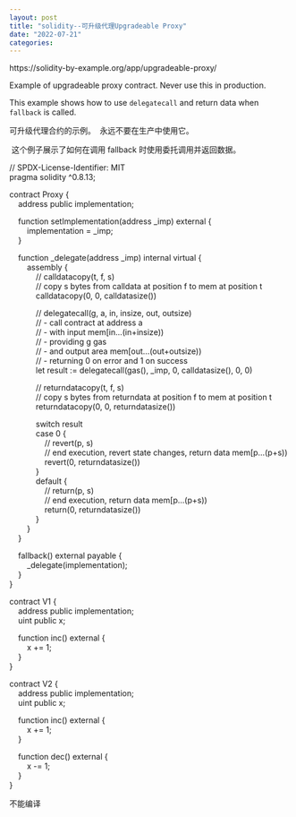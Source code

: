 ```yaml
---
layout: post
title: "solidity--可升级代理Upgradeable Proxy"
date: "2022-07-21"
categories: 
---
```

<p>https://solidity-by-example.org/app/upgradeable-proxy/</p>

<p>Example of upgradeable proxy contract. Never use this in production.</p>

<p>This example shows how to use <code>delegatecall</code> and return data when <code>fallback</code> is called.</p>

<p>可升级代理合约的示例。&nbsp; 永远不要在生产中使用它。</p>

<p>&nbsp;这个例子展示了如何在调用 fallback 时使用委托调用并返回数据。</p>

<p>// SPDX-License-Identifier: MIT<br />
pragma solidity ^0.8.13;</p>

<p>contract Proxy {<br />
&nbsp;&nbsp;&nbsp; address public implementation;</p>

<p>&nbsp;&nbsp;&nbsp; function setImplementation(address _imp) external {<br />
&nbsp;&nbsp;&nbsp;&nbsp;&nbsp;&nbsp;&nbsp; implementation = _imp;<br />
&nbsp;&nbsp;&nbsp; }</p>

<p>&nbsp;&nbsp;&nbsp; function _delegate(address _imp) internal virtual {<br />
&nbsp;&nbsp;&nbsp;&nbsp;&nbsp;&nbsp;&nbsp; assembly {<br />
&nbsp;&nbsp;&nbsp;&nbsp;&nbsp;&nbsp;&nbsp;&nbsp;&nbsp;&nbsp;&nbsp; // calldatacopy(t, f, s)<br />
&nbsp;&nbsp;&nbsp;&nbsp;&nbsp;&nbsp;&nbsp;&nbsp;&nbsp;&nbsp;&nbsp; // copy s bytes from calldata at position f to mem at position t<br />
&nbsp;&nbsp;&nbsp;&nbsp;&nbsp;&nbsp;&nbsp;&nbsp;&nbsp;&nbsp;&nbsp; calldatacopy(0, 0, calldatasize())</p>

<p>&nbsp;&nbsp;&nbsp;&nbsp;&nbsp;&nbsp;&nbsp;&nbsp;&nbsp;&nbsp;&nbsp; // delegatecall(g, a, in, insize, out, outsize)<br />
&nbsp;&nbsp;&nbsp;&nbsp;&nbsp;&nbsp;&nbsp;&nbsp;&nbsp;&nbsp;&nbsp; // - call contract at address a<br />
&nbsp;&nbsp;&nbsp;&nbsp;&nbsp;&nbsp;&nbsp;&nbsp;&nbsp;&nbsp;&nbsp; // - with input mem[in&hellip;(in+insize))<br />
&nbsp;&nbsp;&nbsp;&nbsp;&nbsp;&nbsp;&nbsp;&nbsp;&nbsp;&nbsp;&nbsp; // - providing g gas<br />
&nbsp;&nbsp;&nbsp;&nbsp;&nbsp;&nbsp;&nbsp;&nbsp;&nbsp;&nbsp;&nbsp; // - and output area mem[out&hellip;(out+outsize))<br />
&nbsp;&nbsp;&nbsp;&nbsp;&nbsp;&nbsp;&nbsp;&nbsp;&nbsp;&nbsp;&nbsp; // - returning 0 on error and 1 on success<br />
&nbsp;&nbsp;&nbsp;&nbsp;&nbsp;&nbsp;&nbsp;&nbsp;&nbsp;&nbsp;&nbsp; let result := delegatecall(gas(), _imp, 0, calldatasize(), 0, 0)</p>

<p>&nbsp;&nbsp;&nbsp;&nbsp;&nbsp;&nbsp;&nbsp;&nbsp;&nbsp;&nbsp;&nbsp; // returndatacopy(t, f, s)<br />
&nbsp;&nbsp;&nbsp;&nbsp;&nbsp;&nbsp;&nbsp;&nbsp;&nbsp;&nbsp;&nbsp; // copy s bytes from returndata at position f to mem at position t<br />
&nbsp;&nbsp;&nbsp;&nbsp;&nbsp;&nbsp;&nbsp;&nbsp;&nbsp;&nbsp;&nbsp; returndatacopy(0, 0, returndatasize())</p>

<p>&nbsp;&nbsp;&nbsp;&nbsp;&nbsp;&nbsp;&nbsp;&nbsp;&nbsp;&nbsp;&nbsp; switch result<br />
&nbsp;&nbsp;&nbsp;&nbsp;&nbsp;&nbsp;&nbsp;&nbsp;&nbsp;&nbsp;&nbsp; case 0 {<br />
&nbsp;&nbsp;&nbsp;&nbsp;&nbsp;&nbsp;&nbsp;&nbsp;&nbsp;&nbsp;&nbsp;&nbsp;&nbsp;&nbsp;&nbsp; // revert(p, s)<br />
&nbsp;&nbsp;&nbsp;&nbsp;&nbsp;&nbsp;&nbsp;&nbsp;&nbsp;&nbsp;&nbsp;&nbsp;&nbsp;&nbsp;&nbsp; // end execution, revert state changes, return data mem[p&hellip;(p+s))<br />
&nbsp;&nbsp;&nbsp;&nbsp;&nbsp;&nbsp;&nbsp;&nbsp;&nbsp;&nbsp;&nbsp;&nbsp;&nbsp;&nbsp;&nbsp; revert(0, returndatasize())<br />
&nbsp;&nbsp;&nbsp;&nbsp;&nbsp;&nbsp;&nbsp;&nbsp;&nbsp;&nbsp;&nbsp; }<br />
&nbsp;&nbsp;&nbsp;&nbsp;&nbsp;&nbsp;&nbsp;&nbsp;&nbsp;&nbsp;&nbsp; default {<br />
&nbsp;&nbsp;&nbsp;&nbsp;&nbsp;&nbsp;&nbsp;&nbsp;&nbsp;&nbsp;&nbsp;&nbsp;&nbsp;&nbsp;&nbsp; // return(p, s)<br />
&nbsp;&nbsp;&nbsp;&nbsp;&nbsp;&nbsp;&nbsp;&nbsp;&nbsp;&nbsp;&nbsp;&nbsp;&nbsp;&nbsp;&nbsp; // end execution, return data mem[p&hellip;(p+s))<br />
&nbsp;&nbsp;&nbsp;&nbsp;&nbsp;&nbsp;&nbsp;&nbsp;&nbsp;&nbsp;&nbsp;&nbsp;&nbsp;&nbsp;&nbsp; return(0, returndatasize())<br />
&nbsp;&nbsp;&nbsp;&nbsp;&nbsp;&nbsp;&nbsp;&nbsp;&nbsp;&nbsp;&nbsp; }<br />
&nbsp;&nbsp;&nbsp;&nbsp;&nbsp;&nbsp;&nbsp; }<br />
&nbsp;&nbsp;&nbsp; }</p>

<p>&nbsp;&nbsp;&nbsp; fallback() external payable {<br />
&nbsp;&nbsp;&nbsp;&nbsp;&nbsp;&nbsp;&nbsp; _delegate(implementation);<br />
&nbsp;&nbsp;&nbsp; }<br />
}</p>

<p>contract V1 {<br />
&nbsp;&nbsp;&nbsp; address public implementation;<br />
&nbsp;&nbsp;&nbsp; uint public x;</p>

<p>&nbsp;&nbsp;&nbsp; function inc() external {<br />
&nbsp;&nbsp;&nbsp;&nbsp;&nbsp;&nbsp;&nbsp; x += 1;<br />
&nbsp;&nbsp;&nbsp; }<br />
}</p>

<p>contract V2 {<br />
&nbsp;&nbsp;&nbsp; address public implementation;<br />
&nbsp;&nbsp;&nbsp; uint public x;</p>

<p>&nbsp;&nbsp;&nbsp; function inc() external {<br />
&nbsp;&nbsp;&nbsp;&nbsp;&nbsp;&nbsp;&nbsp; x += 1;<br />
&nbsp;&nbsp;&nbsp; }</p>

<p>&nbsp;&nbsp;&nbsp; function dec() external {<br />
&nbsp;&nbsp;&nbsp;&nbsp;&nbsp;&nbsp;&nbsp; x -= 1;<br />
&nbsp;&nbsp;&nbsp; }<br />
}</p>

<p>不能编译</p>

